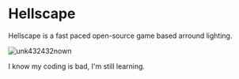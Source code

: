 # Hellscape
Hellscape is a fast paced open-source game based arround lighting.

![unk432432nown](https://user-images.githubusercontent.com/40332795/113134831-9ec1a900-9221-11eb-92ef-721f97e78617.png)

I know my coding is bad, I'm still learning.
